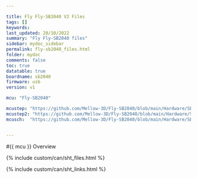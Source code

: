```yaml
---

title: Fly Fly-SB2040 V2 Files
tags: []
keywords: 
last_updated: 20/10/2022
summary: "Fly Fly-SB2040 files"
sidebar: mydoc_sidebar
permalink: fly-sb2040_files.html
folder: mydoc
comments: false
toc: true
datatable: true
boardname: sb2040
firmware: usb
version: v1

mcu: "Fly-SB2040"

mcustep: "https://github.com/Mellow-3D/Fly-SB2040/blob/main/Hardware/SB2040.step"
mcustep2: "https://github.com/Mellow-3D/Fly-SB2040/blob/main/Hardware/SB2040-F.step"
mcusch:  "https://github.com/Mellow-3D/Fly-SB2040/blob/main/Hardware/SB2040_Schematic.pdf"


---
```


#{{ mcu }} Overview

{% include custom/can/sht_files.html %}

{% include custom/can/sht_links.html %}




